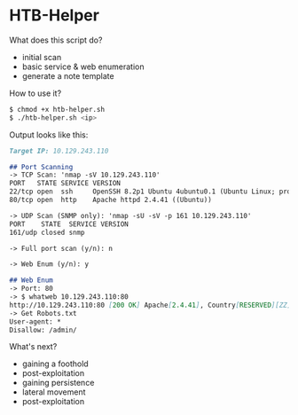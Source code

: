 # HTB-Helper

What does this script do?
- initial scan
- basic service & web enumeration
- generate a note template

How to use it?

```sh
$ chmod +x htb-helper.sh
$ ./htb-helper.sh <ip>
```

Output looks like this:

```md
Target IP: 10.129.243.110

## Port Scanning
-> TCP Scan: 'nmap -sV 10.129.243.110'
PORT   STATE SERVICE VERSION
22/tcp open  ssh     OpenSSH 8.2p1 Ubuntu 4ubuntu0.1 (Ubuntu Linux; protocol 2.0)
80/tcp open  http    Apache httpd 2.4.41 ((Ubuntu))

-> UDP Scan (SNMP only): 'nmap -sU -sV -p 161 10.129.243.110'
PORT    STATE  SERVICE VERSION
161/udp closed snmp

-> Full port scan (y/n): n

-> Web Enum (y/n): y

## Web Enum
-> Port: 80
-> $ whatweb 10.129.243.110:80
http://10.129.243.110:80 [200 OK] Apache[2.4.41], Country[RESERVED][ZZ], HTTPServer[Ubuntu Linux][Apache/2.4.41 (Ubuntu)], IP[10.129.243.110]
-> Get Robots.txt
User-agent: *
Disallow: /admin/ 
```

What's next?
- gaining a foothold
- post-exploitation
- gaining persistence
- lateral movement
- post-exploitation